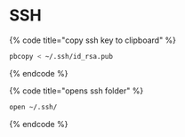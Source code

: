 # SSH

{% code title="copy ssh key to clipboard" %}
```bash
pbcopy < ~/.ssh/id_rsa.pub
```
{% endcode %}

{% code title="opens ssh folder" %}
```bash
open ~/.ssh/
```
{% endcode %}
